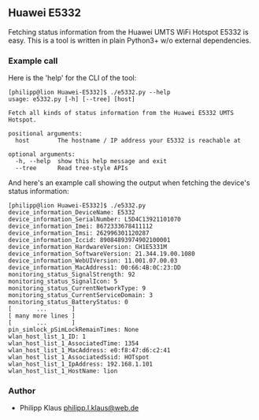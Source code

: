 
## Huawei E5332

Fetching status information from the Huawei UMTS WiFi Hotspot E5332 is easy.
This is a tool is written in plain Python3+ w/o external dependencies.

### Example call

Here is the 'help' for the CLI of the tool:

    [philipp@lion Huawei-E5332]$ ./e5332.py --help
    usage: e5332.py [-h] [--tree] [host]
    
    Fetch all kinds of status information from the Huawei E5332 UMTS Hotspot.
    
    positional arguments:
      host        The hostname / IP address your E5332 is reachable at
    
    optional arguments:
      -h, --help  show this help message and exit
      --tree      Read tree-style APIs

And here's an example call showing the output
when fetching the device's status information:

    [philipp@lion Huawei-E5332]$ ./e5332.py
    device_information_DeviceName: E5332
    device_information_SerialNumber: L5D4C13921101070
    device_information_Imei: 8672333678411112
    device_information_Imsi: 262996301120287
    device_information_Iccid: 89084893974902100001
    device_information_HardwareVersion: CH1E5331M
    device_information_SoftwareVersion: 21.344.19.00.1080
    device_information_WebUIVersion: 11.001.07.00.03
    device_information_MacAddress1: 00:66:4B:0C:23:DD
    monitoring_status_SignalStrength: 92
    monitoring_status_SignalIcon: 5
    monitoring_status_CurrentNetworkType: 9
    monitoring_status_CurrentServiceDomain: 3
    monitoring_status_BatteryStatus: 0
    [       ...       ]
    [ many more lines ]
    [       ...       ]
    pin_simlock_pSimLockRemainTimes: None
    wlan_host_list_1_ID: 1
    wlan_host_list_1_AssociatedTime: 1354
    wlan_host_list_1_MacAddress: e0:f8:47:d6:c2:41
    wlan_host_list_1_AssociatedSsid: HOTspot
    wlan_host_list_1_IpAddress: 192.168.1.101
    wlan_host_list_1_HostName: lion

### Author

* Philipp Klaus <philipp.l.klaus@web.de>

